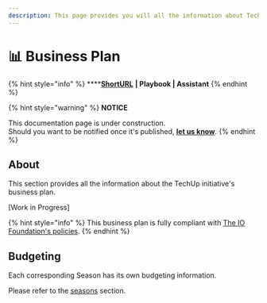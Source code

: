 ```yaml
---
description: This page provides you will all the information about TechUp's Business Plan.
---
```


# 📊 Business Plan

{% hint style="info" %}
****[**ShortURL**](https://tiof.click/TUBP) **| Playbook | Assistant**
{% endhint %}

{% hint style="warning" %}
**NOTICE**

This documentation page is under construction.\
Should you want to be notified once it's published, [**let us know**](https://tiof.click/TIOFTarianUpdatesService).
{% endhint %}

## About

This section provides all the information about the TechUp initiative's business plan.

\[Work in Progress]

{% hint style="info" %}
This business plan is fully compliant with [The IO Foundation's policies](https://tiof.click/TIOFPolicies).
{% endhint %}

## Budgeting

Each corresponding Season has its own budgeting information.

Please refer to the [seasons](../seasons/ "mention") section.

